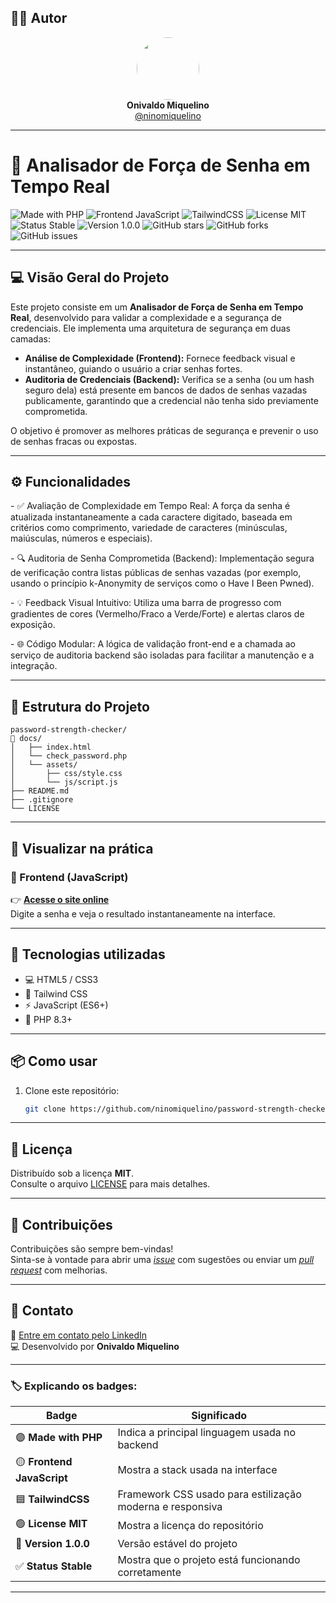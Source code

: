 ## 👨‍💻 Autor

<div align="center">
  <img src="https://avatars.githubusercontent.com/ninomiquelino" width="100" height="100" style="border-radius: 50%">
  <br>
  <strong>Onivaldo Miquelino</strong>
  <br>
  <a href="https://github.com/ninomiquelino">@ninomiquelino</a>
</div>

---

# 🧭 Analisador de Força de Senha em Tempo Real

![Made with PHP](https://img.shields.io/badge/PHP-777BB4?logo=php&logoColor=white)
![Frontend JavaScript](https://img.shields.io/badge/Frontend-JavaScript-F7DF1E?logo=javascript&logoColor=black)
![TailwindCSS](https://img.shields.io/badge/TailwindCSS-38B2AC?logo=tailwindcss&logoColor=white)
![License MIT](https://img.shields.io/badge/License-MIT-green)
![Status Stable](https://img.shields.io/badge/Status-Stable-success)
![Version 1.0.0](https://img.shields.io/badge/Version-1.0.0-blue)
![GitHub stars](https://img.shields.io/github/stars/NinoMiquelino/password-strength-checker?style=social)
![GitHub forks](https://img.shields.io/github/forks/NinoMiquelino/password-strength-checker?style=social)
![GitHub issues](https://img.shields.io/github/issues/NinoMiquelino/password-strength-checker)

---

## 💻 Visão Geral do Projeto

Este projeto consiste em um **Analisador de Força de Senha em Tempo Real**, desenvolvido para validar a complexidade e a segurança de credenciais. Ele implementa uma arquitetura de segurança em duas camadas:

- **Análise de Complexidade (Frontend):** Fornece feedback visual e instantâneo, guiando o usuário a criar senhas fortes.  
- **Auditoria de Credenciais (Backend):** Verifica se a senha (ou um hash seguro dela) está presente em bancos de dados de senhas vazadas publicamente, garantindo que a credencial não tenha sido previamente comprometida.

O objetivo é promover as melhores práticas de segurança e prevenir o uso de senhas fracas ou expostas.

---

## ⚙️ Funcionalidades
​- ✅ Avaliação de Complexidade em Tempo Real: A força da senha é atualizada instantaneamente a cada caractere digitado, baseada em critérios como comprimento, variedade de caracteres (minúsculas, maiúsculas, números e especiais).

​- 🔍 Auditoria de Senha Comprometida (Backend): Implementação segura de verificação contra listas públicas de senhas vazadas (por exemplo, usando o princípio k-Anonymity de serviços como o Have I Been Pwned).

​- 💡 Feedback Visual Intuitivo: Utiliza uma barra de progresso com gradientes de cores (Vermelho/Fraco a Verde/Forte) e alertas claros de exposição.

​- 🌐 Código Modular: A lógica de validação front-end e a chamada ao serviço de auditoria backend são isoladas para facilitar a manutenção e a integração.

---

## 🧩 Estrutura do Projeto
```
password-strength-checker/
📁 docs/
│   ├── index.html
│   └── check_password.php
│   └── assets/
│       ├── css/style.css
│       └── js/script.js
├── README.md
├── .gitignore
└── LICENSE
```
---

## 🚀 Visualizar na prática

### 🔸 Frontend (JavaScript)
👉 [**Acesse o site online**](https://ninomiquelino.github.io/password-strength-checker/)  
Digite a senha e veja o resultado instantaneamente na interface.

---

## 🧠 Tecnologias utilizadas
- 💻 HTML5 / CSS3
- 🎨 Tailwind CSS
- ⚡ JavaScript (ES6+)
- 🐘 PHP 8.3+

---

## 📦 Como usar
1. Clone este repositório:
   ```bash
   git clone https://github.com/ninomiquelino/password-strength-checker.git

---   

## 🧾 Licença
Distribuído sob a licença **MIT**.  
Consulte o arquivo [LICENSE](LICENSE) para mais detalhes.

---

## 🤝 Contribuições
Contribuições são sempre bem-vindas!  
Sinta-se à vontade para abrir uma [*issue*](https://github.com/NinoMiquelino/password-strength-checker/issues) com sugestões ou enviar um [*pull request*](https://github.com/NinoMiquelino/password-strength-checker/pulls) com melhorias.

---

## 💬 Contato
📧 [Entre em contato pelo LinkedIn](https://www.linkedin.com/in/onivaldomiquelino/)  
💻 Desenvolvido por **Onivaldo Miquelino**

---

### 🏷️ Explicando os badges:
| Badge | Significado |
|--------|--------------|
| 🟣 **Made with PHP** | Indica a principal linguagem usada no backend |
| 🟡 **Frontend JavaScript** | Mostra a stack usada na interface |
| 🟦 **TailwindCSS** | Framework CSS usado para estilização moderna e responsiva |
| 🟢 **License MIT** | Mostra a licença do repositório |
| 💙 **Version 1.0.0** | Versão estável do projeto |
| ✅ **Status Stable** | Mostra que o projeto está funcionando corretamente |

---

